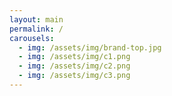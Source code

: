 ```yaml
---
layout: main
permalink: /
carousels:
  - img: /assets/img/brand-top.jpg
  - img: /assets/img/c1.png
  - img: /assets/img/c2.png
  - img: /assets/img/c3.png
---
```


